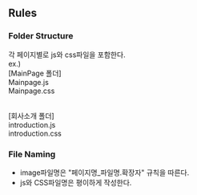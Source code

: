 ## Rules
### Folder Structure
각 페이지별로 js와 css파일을 포함한다.
<br/>
ex.)<br/>
[MainPage 폴더]
<br/>
Mainpage.js
<br/>
Mainpage.css
<br/>

<br/>
[회사소개 폴더]
<br/>
introduction.js
<br/>
introduction.css

### File Naming
- image파일명은 "페이지명_파일명.확장자" 규칙을 따른다.
- js와 CSS파일명은 평이하게 작성한다.
